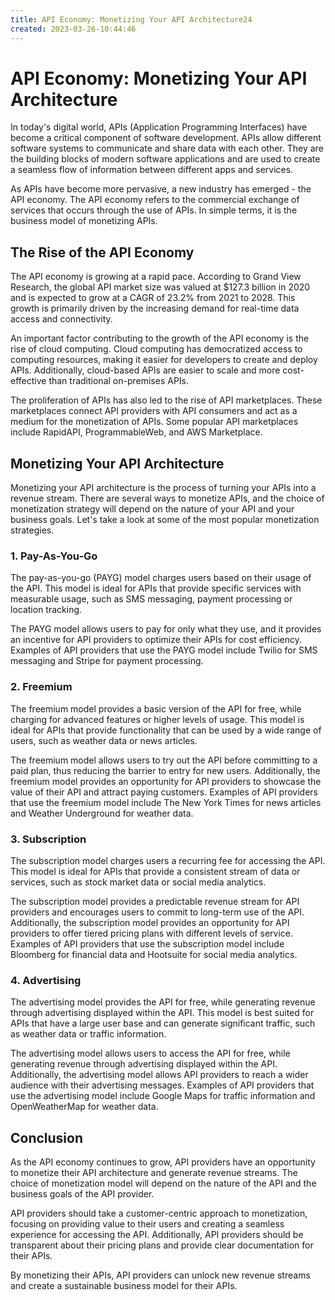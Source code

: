 ```yaml
---
title: API Economy: Monetizing Your API Architecture24
created: 2023-03-26-10:44:46
---
```


# API Economy: Monetizing Your API Architecture

In today's digital world, APIs (Application Programming Interfaces) have become a critical component of software development. APIs allow different software systems to communicate and share data with each other. They are the building blocks of modern software applications and are used to create a seamless flow of information between different apps and services.

As APIs have become more pervasive, a new industry has emerged - the API economy. The API economy refers to the commercial exchange of services that occurs through the use of APIs. In simple terms, it is the business model of monetizing APIs.

## The Rise of the API Economy

The API economy is growing at a rapid pace. According to Grand View Research, the global API market size was valued at $127.3 billion in 2020 and is expected to grow at a CAGR of 23.2% from 2021 to 2028. This growth is primarily driven by the increasing demand for real-time data access and connectivity.

An important factor contributing to the growth of the API economy is the rise of cloud computing. Cloud computing has democratized access to computing resources, making it easier for developers to create and deploy APIs. Additionally, cloud-based APIs are easier to scale and more cost-effective than traditional on-premises APIs.

The proliferation of APIs has also led to the rise of API marketplaces. These marketplaces connect API providers with API consumers and act as a medium for the monetization of APIs. Some popular API marketplaces include RapidAPI, ProgrammableWeb, and AWS Marketplace.

## Monetizing Your API Architecture

Monetizing your API architecture is the process of turning your APIs into a revenue stream. There are several ways to monetize APIs, and the choice of monetization strategy will depend on the nature of your API and your business goals. Let's take a look at some of the most popular monetization strategies.

### 1. Pay-As-You-Go

The pay-as-you-go (PAYG) model charges users based on their usage of the API. This model is ideal for APIs that provide specific services with measurable usage, such as SMS messaging, payment processing or location tracking.

The PAYG model allows users to pay for only what they use, and it provides an incentive for API providers to optimize their APIs for cost efficiency. Examples of API providers that use the PAYG model include Twilio for SMS messaging and Stripe for payment processing.

### 2. Freemium

The freemium model provides a basic version of the API for free, while charging for advanced features or higher levels of usage. This model is ideal for APIs that provide functionality that can be used by a wide range of users, such as weather data or news articles.

The freemium model allows users to try out the API before committing to a paid plan, thus reducing the barrier to entry for new users. Additionally, the freemium model provides an opportunity for API providers to showcase the value of their API and attract paying customers. Examples of API providers that use the freemium model include The New York Times for news articles and Weather Underground for weather data.

### 3. Subscription

The subscription model charges users a recurring fee for accessing the API. This model is ideal for APIs that provide a consistent stream of data or services, such as stock market data or social media analytics.

The subscription model provides a predictable revenue stream for API providers and encourages users to commit to long-term use of the API. Additionally, the subscription model provides an opportunity for API providers to offer tiered pricing plans with different levels of service. Examples of API providers that use the subscription model include Bloomberg for financial data and Hootsuite for social media analytics.

### 4. Advertising

The advertising model provides the API for free, while generating revenue through advertising displayed within the API. This model is best suited for APIs that have a large user base and can generate significant traffic, such as weather data or traffic information.

The advertising model allows users to access the API for free, while generating revenue through advertising displayed within the API. Additionally, the advertising model allows API providers to reach a wider audience with their advertising messages. Examples of API providers that use the advertising model include Google Maps for traffic information and OpenWeatherMap for weather data.

## Conclusion

As the API economy continues to grow, API providers have an opportunity to monetize their API architecture and generate revenue streams. The choice of monetization model will depend on the nature of the API and the business goals of the API provider.

API providers should take a customer-centric approach to monetization, focusing on providing value to their users and creating a seamless experience for accessing the API. Additionally, API providers should be transparent about their pricing plans and provide clear documentation for their APIs.

By monetizing their APIs, API providers can unlock new revenue streams and create a sustainable business model for their APIs.
